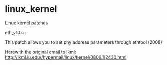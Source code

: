 linux_kernel
============

Linux kernel patches

eth_v10.c :

This patch allows you to set phy address parameters through ethtool (2008)

Herewith the original email to lkml:  http://lkml.iu.edu//hypermail/linux/kernel/0806.1/2430.html        
